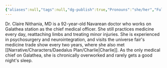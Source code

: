 ```yaml
---
{"aliases":null,"tags":null,"dg-publish":true,"Pronouns":"she/her","Full Name":"Claire Nithania","Role":"Assistant","Species":"Navarean","Gender":"Trans Woman","permalink":"/narrative/characters/daedalus-plan/dr-claire/","dgPassFrontmatter":true}
---
```


Dr. Claire Nithania, MD is a 92-year-old Navarean doctor who works on Galathea station as the chief medical officer. She still practices medicine every day, reattaching limbs and treating minor injuries. She is experienced in psychosurgery and neurointegration, and visits the universe fair's medicine trade show every two years, where she also met [[Narrative/Characters/Daedalus Plan/Charlie\|Charlie]]. As the only medical chief on Galathea, she is chronically overworked and rarely gets a good night's sleep.